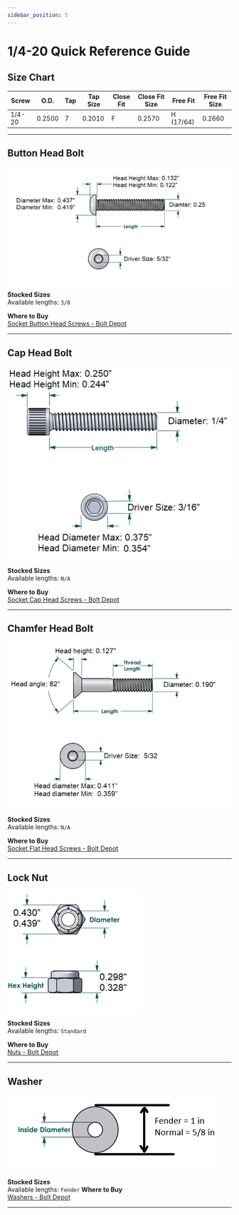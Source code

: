 ```yaml
---
sidebar_position: 5
---
```


# 1/4-20 Quick Reference Guide 

## Size Chart

| Screw | O.D. | Tap | Tap Size | Close Fit | Close Fit Size | Free Fit | Free Fit Size |
|-------|------|-----|---|-----------|---|----------|---|
| 1/4-20 | 0.2500 | 7 | 0.2010 | F | 0.2570 | H (17/64) | 0.2660 |

---

## Button Head Bolt
  ![1/4-20 button head](1-4_20_button.png)

**Stocked Sizes**  
Available lengths: `3/8`

**Where to Buy**  
[Socket Button Head Screws - Bolt Depot](https://boltdepot.com/Socket_button_head_Stainless_steel_18-8_black_oxide_finish_1_4-20)

---

## Cap Head Bolt
  ![1/4-20 cap](1-4_20_cap.png)

**Stocked Sizes**  
Available lengths: `N/A`

**Where to Buy**  
[Socket Cap Head Screws - Bolt Depot](https://boltdepot.com/Socket_cap_Alloy_steel_black_oxide_finish_10-32)

---

## Chamfer Head Bolt
  ![1/4-20 chamfer](<1-4_20_ chamfer.png>)

**Stocked Sizes**  
Available lengths: `N/A`

**Where to Buy**  
[Socket Flat Head Screws - Bolt Depot](https://www.boltdepot.com/Socket_flat_head_Alloy_steel_black_oxide_finish_1_4-20.aspx)

---

## Lock Nut
  ![1/4-20 lock nut](1-4_20_nut.png)

**Stocked Sizes**  
Available lengths: `Standard`

**Where to Buy**  
[Nuts - Bolt Depot](https://www.boltdepot.com/Product-Details.aspx?product=2554)

---

## Washer
  ![1/4-20 washer](1-4_20_washer.png)

**Stocked Sizes**  
Available lengths: `Fender`
**Where to Buy**  
[Washers - Bolt Depot](https://boltdepot.com/Product-Details?product=2931)

---


